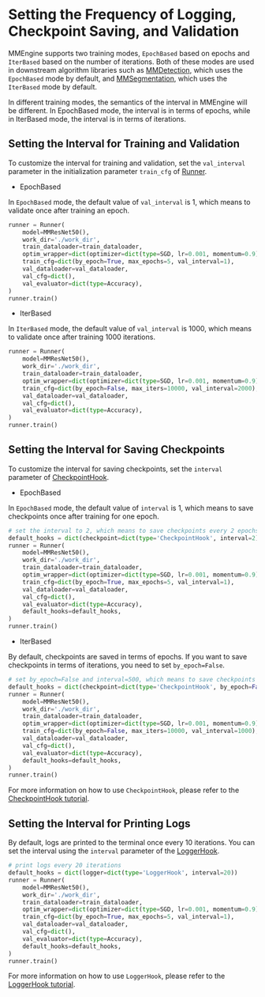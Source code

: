 # Setting the Frequency of Logging, Checkpoint Saving, and Validation

MMEngine supports two training modes, `EpochBased` based on epochs and `IterBased` based on the number of iterations. Both of these modes are used in downstream algorithm libraries such as [MMDetection](https://github.com/vbti-development/onedl-mmdetection), which uses the `EpochBased` mode by default, and [MMSegmentation](https://github.com/vbti-development/onedl-mmsegmentation), which uses the `IterBased` mode by default.

In different training modes, the semantics of the interval in MMEngine will be different. In EpochBased mode, the interval is in terms of epochs, while in IterBased mode, the interval is in terms of iterations.

## Setting the Interval for Training and Validation

To customize the interval for training and validation, set the `val_interval` parameter in the initialization parameter `train_cfg` of [Runner](mmengine.runner.Runner).

- EpochBased

In `EpochBased` mode, the default value of `val_interval` is 1, which means to validate once after training an epoch.

```python
runner = Runner(
    model=MMResNet50(),
    work_dir='./work_dir',
    train_dataloader=train_dataloader,
    optim_wrapper=dict(optimizer=dict(type=SGD, lr=0.001, momentum=0.9)),
    train_cfg=dict(by_epoch=True, max_epochs=5, val_interval=1),
    val_dataloader=val_dataloader,
    val_cfg=dict(),
    val_evaluator=dict(type=Accuracy),
)
runner.train()
```

- IterBased

In `IterBased` mode, the default value of `val_interval` is 1000, which means to validate once after training 1000 iterations.

```python
runner = Runner(
    model=MMResNet50(),
    work_dir='./work_dir',
    train_dataloader=train_dataloader,
    optim_wrapper=dict(optimizer=dict(type=SGD, lr=0.001, momentum=0.9)),
    train_cfg=dict(by_epoch=False, max_iters=10000, val_interval=2000),
    val_dataloader=val_dataloader,
    val_cfg=dict(),
    val_evaluator=dict(type=Accuracy),
)
runner.train()
```

## Setting the Interval for Saving Checkpoints

To customize the interval for saving checkpoints, set the `interval` parameter of [CheckpointHook](mmengine.hooks.CheckpointHook).

- EpochBased

In `EpochBased` mode, the default value of `interval` is 1, which means to save checkpoints once after training for one epoch.

```python
# set the interval to 2, which means to save checkpoints every 2 epochs
default_hooks = dict(checkpoint=dict(type='CheckpointHook', interval=2))
runner = Runner(
    model=MMResNet50(),
    work_dir='./work_dir',
    train_dataloader=train_dataloader,
    optim_wrapper=dict(optimizer=dict(type=SGD, lr=0.001, momentum=0.9)),
    train_cfg=dict(by_epoch=True, max_epochs=5, val_interval=1),
    val_dataloader=val_dataloader,
    val_cfg=dict(),
    val_evaluator=dict(type=Accuracy),
    default_hooks=default_hooks,
)
runner.train()
```

- IterBased

By default, checkpoints are saved in terms of epochs. If you want to save checkpoints in terms of iterations, you need to set `by_epoch=False`.

```python
# set by_epoch=False and interval=500, which means to save checkpoints every 500 iterations
default_hooks = dict(checkpoint=dict(type='CheckpointHook', by_epoch=False, interval=500))
runner = Runner(
    model=MMResNet50(),
    work_dir='./work_dir',
    train_dataloader=train_dataloader,
    optim_wrapper=dict(optimizer=dict(type=SGD, lr=0.001, momentum=0.9)),
    train_cfg=dict(by_epoch=False, max_iters=10000, val_interval=1000),
    val_dataloader=val_dataloader,
    val_cfg=dict(),
    val_evaluator=dict(type=Accuracy),
    default_hooks=default_hooks,
)
runner.train()
```

For more information on how to use `CheckpointHook`, please refer to the [CheckpointHook tutorial](../tutorials/hook.md#checkpointhook).

## Setting the Interval for Printing Logs

By default, logs are printed to the terminal once every 10 iterations. You can set the interval using the `interval` parameter of the [LoggerHook](mmengine.hooks.LoggerHook).

```python
# print logs every 20 iterations
default_hooks = dict(logger=dict(type='LoggerHook', interval=20))
runner = Runner(
    model=MMResNet50(),
    work_dir='./work_dir',
    train_dataloader=train_dataloader,
    optim_wrapper=dict(optimizer=dict(type=SGD, lr=0.001, momentum=0.9)),
    train_cfg=dict(by_epoch=True, max_epochs=5, val_interval=1),
    val_dataloader=val_dataloader,
    val_cfg=dict(),
    val_evaluator=dict(type=Accuracy),
    default_hooks=default_hooks,
)
runner.train()
```

For more information on how to use `LoggerHook`, please refer to the [LoggerHook tutorial](../tutorials/hook.md#loggerhook).
